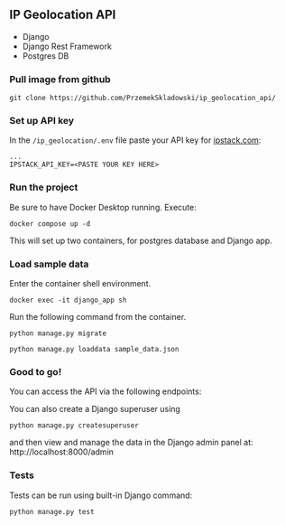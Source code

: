 ## IP Geolocation API

- Django
- Django Rest Framework
- Postgres DB

### Pull image from github
`git clone https://github.com/PrzemekSkladowski/ip_geolocation_api/`

### Set up API key
In the `/ip_geolocation/.env` file paste your API key for [ipstack.com](ipstack.com):
```text
...
IPSTACK_API_KEY=<PASTE YOUR KEY HERE>
```

### Run the project
Be sure to have Docker Desktop running. Execute:

`docker compose up -d`

This will set up two containers, for postgres database and Django app.

### Load sample data
Enter the container shell environment.

`docker exec -it django_app sh`

Run the following command from the container.

`python manage.py migrate`

`python manage.py loaddata sample_data.json`

### Good to go!
You can access the API via the following endpoints:

You can also create a Django superuser using

`python manage.py createsuperuser`

and then view and manage the data in the Django admin panel at: http://localhost:8000/admin

### Tests
Tests can be run using built-in Django command:

`python manage.py test`
